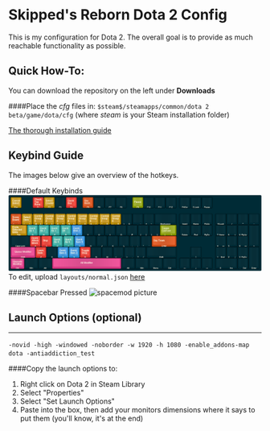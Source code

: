 Skipped's Reborn Dota 2 Config
=======================

This is my configuration for Dota 2. The overall goal is to provide as much reachable functionality as possible.

Quick How-To:
----------
You can download the repository on the left under **Downloads**

####Place the *cfg* files in:
`$steam$/steamapps/common/dota 2 beta/game/dota/cfg`
(where $steam$ is your Steam installation folder)

[The thorough installation guide](installation.md)

Keybind Guide
-----
The images below give an overview of the hotkeys.

####Default Keybinds
![keybind picture](layouts/normal.png) To edit, upload `layouts/normal.json` [here](https://keyboard-layout-editor.com)

####Spacebar Pressed
![spacemod picture](http://puu.sh/bz6eJ/a3bdb77f98.png)

## Launch Options (optional)
--------------
`-novid -high -windowed -noborder -w 1920 -h 1080 -enable_addons-map dota -antiaddiction_test`

####Copy the launch options to:
1. Right click on Dota 2 in Steam Library
2. Select "Properties"
3. Select "Set Launch Options"
4. Paste into the box, then add your monitors dimensions where it says to put them (you'll know, it's at the end)
